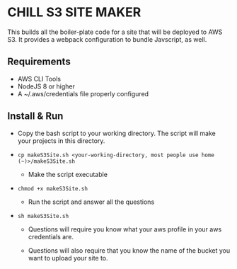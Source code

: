 # CHILL S3 SITE MAKER

This builds all the boiler-plate code for a site that will be deployed to
AWS S3. It provides a webpack configuration to bundle Javscript, as well.

## Requirements
* AWS CLI Tools
* NodeJS 8 or higher
* A ~/.aws/credentials file properly configured

## Install & Run
* Copy the bash script to your working directory. The script will make your
  projects in this directory.

* `cp makeS3Site.sh <your-working-directory, most people use home (~)>/makeS3Site.sh`

  * Make the script executable

* `chmod +x makeS3Site.sh`

  * Run the script and answer all the questions

* `sh makeS3Site.sh`

  * Questions will require you know what your aws profile in your aws credentials are.

  * Questions will also require that you know the name of the bucket you want to
   upload your site to.
